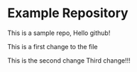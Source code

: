 # Example Repository
This is a sample repo, Hello github!

This is a first change to the file

This is the second change
Third change!!!